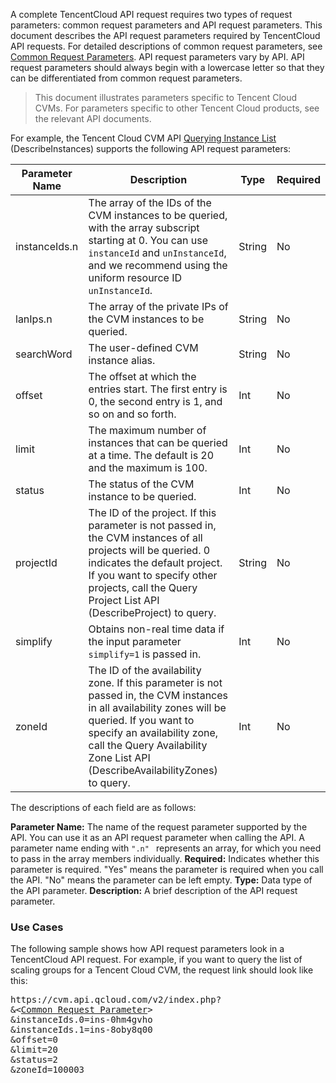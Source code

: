 A complete TencentCloud API request requires two types of request parameters: common request parameters and API request parameters. This document describes the API request parameters required by TencentCloud API requests. For detailed descriptions of common request parameters, see [Common Request Parameters](https://intl.cloud.tencent.com/document/product/628/18814).
API request parameters vary by API. API request parameters should always begin with a lowercase letter so that they can be differentiated from common request parameters.

>This document illustrates parameters specific to Tencent Cloud CVMs. For parameters specific to other Tencent Cloud products, see the relevant API documents.

For example, the Tencent Cloud CVM API [Querying Instance List](https://intl.cloud.tencent.com/document/product/213/15728) (DescribeInstances) supports the following API request parameters:

| Parameter Name | Description | Type | Required |
|---------|---------|---------|---------|
| instanceIds.n | The array of the IDs of the CVM instances to be queried, with the array subscript starting at 0. You can use `instanceId` and `unInstanceId`, and we recommend using the uniform resource ID `unInstanceId`. | String | No |
| lanIps.n | The array of the private IPs of the CVM instances to be queried. | String | No |
| searchWord | The user-defined CVM instance alias. | String | No |
| offset | The offset at which the entries start. The first entry is 0, the second entry is 1, and so on and so forth. | Int | No |
| limit | The maximum number of instances that can be queried at a time. The default is 20 and the maximum is 100. | Int | No |
| status | The status of the CVM instance to be queried. | Int | No |
| projectId | The ID of the project. If this parameter is not passed in, the CVM instances of all projects will be queried. 0 indicates the default project. If you want to specify other projects, call the Query Project List API (DescribeProject) to query. | String | No |
| simplify | Obtains non-real time data if the input parameter `simplify=1` is passed in. | Int | No |
| zoneId | The ID of the availability zone. If this parameter is not passed in, the CVM instances in all availability zones will be queried. If you want to specify an availability zone, call the Query Availability Zone List API (DescribeAvailabilityZones) to query. | Int | No |

The descriptions of each field are as follows:

**Parameter Name:** The name of the request parameter supported by the API. You can use it as an API request parameter when calling the API. A parameter name ending with `".n" ` represents an array, for which you need to pass in the array members individually.
**Required:** Indicates whether this parameter is required. "Yes" means the parameter is required when you call the API. "No" means the parameter can be left empty.
**Type:** Data type of the API parameter.
**Description:** A brief description of the API request parameter.

### Use Cases
The following sample shows how API request parameters look in a TencentCloud API request. For example, if you want to query the list of scaling groups for a Tencent Cloud CVM, the request link should look like this:

<pre>
https://cvm.api.qcloud.com/v2/index.php?
&<<a href="https://intl.cloud.tencent.com/document/product/628/18814">Common Request Parameter</a>>
&instanceIds.0=ins-0hm4gvho
&instanceIds.1=ins-8oby8q00
&offset=0
&limit=20
&status=2
&zoneId=100003
</pre>


